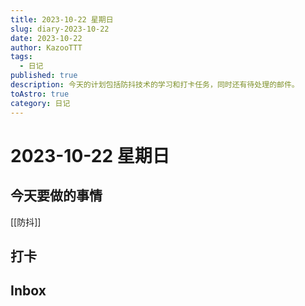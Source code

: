```yaml
---
title: 2023-10-22 星期日
slug: diary-2023-10-22
date: 2023-10-22
author: KazooTTT
tags:
  - 日记
published: true
description: 今天的计划包括防抖技术的学习和打卡任务，同时还有待处理的邮件。
toAstro: true
category: 日记
---
```


# 2023-10-22 星期日

<!-- start of weread -->
<!-- end of weread -->

## 今天要做的事情

[[防抖]]

## 打卡

## Inbox